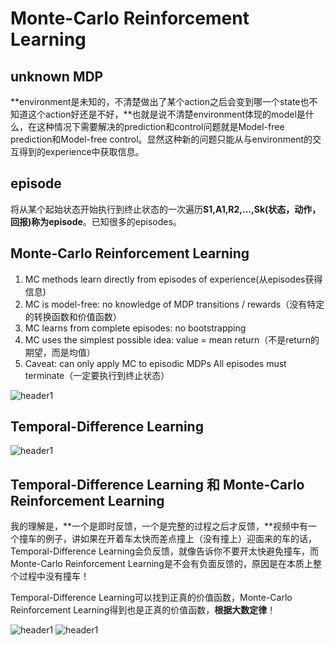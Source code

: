 # Monte-Carlo Reinforcement Learning


## unknown MDP

**environment是未知的，不清楚做出了某个action之后会变到哪一个state也不知道这个action好还是不好，**也就是说不清楚environment体现的model是什么，在这种情况下需要解决的prediction和control问题就是Model-free prediction和Model-free control。显然这种新的问题只能从与environment的交互得到的experience中获取信息。

## episode

将从某个起始状态开始执行到终止状态的一次遍历**S1,A1,R2,…,Sk(状态，动作，回报)称为episode**。已知很多的episodes。

## Monte-Carlo Reinforcement Learning

1. MC methods learn directly from episodes of experience(从episodes获得信息)
2. MC is model-free: no knowledge of MDP transitions / rewards（没有特定的转换函数和价值函数）
3. MC learns from complete episodes: no bootstrapping
4. MC uses the simplest possible idea: value = mean return（不是return的期望，而是均值）
5. Caveat: can only apply MC to episodic MDPs
	All episodes must terminate（一定要执行到终止状态）




<img src="{{ site.img_path }}/Machine Learning/Monte-Carlo1.png" alt="header1" style="height:auto!important;width:auto%;max-width:1020px;"/>

## Temporal-Difference Learning

<img src="{{ site.img_path }}/Machine Learning/Monte-Carlo2.png" alt="header1" style="height:auto!important;width:auto%;max-width:1020px;"/>


## Temporal-Difference Learning 和 Monte-Carlo Reinforcement Learning



我的理解是，**一个是即时反馈，一个是完整的过程之后才反馈，**视频中有一个撞车的例子，讲如果在开着车太快而差点撞上（没有撞上）迎面来的车的话，Temporal-Difference Learning会负反馈，就像告诉你不要开太快避免撞车，而Monte-Carlo Reinforcement Learning是不会有负面反馈的，原因是在本质上整个过程中没有撞车！

 Temporal-Difference Learning可以找到正真的价值函数，Monte-Carlo Reinforcement Learning得到也是正真的价值函数，**根据大数定律**！


<img src="{{ site.img_path }}/Machine Learning/Temporal_ca1.png" alt="header1" style="height:auto!important;width:auto%;max-width:1020px;"/>

<img src="{{ site.img_path }}/Machine Learning/Temporal_ca2.png" alt="header1" style="height:auto!important;width:auto%;max-width:1020px;"/>




